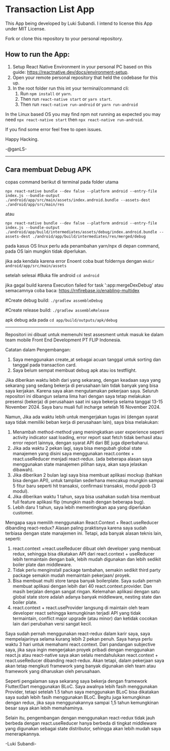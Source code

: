 # Transaction List App

This App being developed by Luki Subandi. I intend to license this App under MIT License.

Fork or clone this repository to your personal repository.

## How to run the App:

1. Setup React Native Environment in your personal PC based on this guide: https://reactnative.dev/docs/environment-setup.
2. Open your remote personal repository that held the codebase for this up.
3. In the root folder run this int your terminal/command cli:
   1. Run `npm install` or `yarn`.
   2. Then run `react-native start` or `yarn start`.
   3. Then run `react-native run-android` or `yarn run-android`

In the Linux based OS you may find npm not running as expected you may need `npx react-native start` then `npx react-native run-android`.

If you find some error feel free to open issues.

Happy Hacking.

-@ganLS-

---

## Cara membuat Debug APK

copas command berikut di terminal pada folder utama

`npx react-native bundle --dev false --platform android --entry-file index.js --bundle-output ./android/app/src/main/assets/index.android.bundle --assets-dest ./android/app/src/main/res`

atau

`npx react-native bundle --dev false --platform android --entry-file index.js --bundle-output ./android/app/build/intermediates/assets/debug/index.android.bundle --assets-dest ./android/app/build/intermediates/res/merged/debug`

pada kasus OS linux perlu ada penambahan yarn/npx di depan command, pada OS lain mungkin tidak diperlukan.

jika ada kendala karena error Enoent coba buat foldernya dengan
`mkdir android/app/src/main/assets`

setelah selesai
#Buka file android
`cd android`

jika gagal build karena Execution failed for task ':app:mergeDexDebug' atau semacamnya coba
baca:
https://rnfirebase.io/enabling-multidex

#Create debug build:
`./gradlew assembleDebug`

#Create release build:
`./gradlew assembleRelease`

apk debug ada pada
`cd app/build/outputs/apk/debug`

---

Repositori ini dibuat untuk memenuhi test assesment untuk masuk ke dalam team mobile Front End Development PT FLIP Indonesia. 

Catatan dalam Pengembangan:
1. Saya menggunakan create_at sebagai acuan tanggal untuk sorting dan tanggal pada transaction card. 
2. Saya belum sempat membuat debug apk atau ios testflight. 



Jika diberikan waktu lebih dari yang sekarang, dengan keadaan saya yang sekarang yang sedang bekerja di perusahaan lain tidak banyak yang bisa saya kerjakan. Karena saya akan mengutamakan pekerjaan saya. Seluruh repositori ini dibangun selama lima hari dengan saya tetap melakukan presensi (bekerja) di perusahaan saat ini saya bekerja selama tanggal 13-15 November 2024. Saya baru muali full incharge setelah 16 November 2024.

Namun, Jika ada waktu lebih untuk mengerjakan tugas ini (dengan syarat saya tidak memiliki beban kerja di perusahaan lain), saya bisa melakukan:

1. Menambah method-method yang meningkatkan user experience seperti activity indicator saat loading, error report saat fetch tidak berhasil atau error report lainnya, dengan syarat API dari BE juga diperbaharui.
2. Jika ada waktu 2 pekan lagi, saya bisa mengubah global state manajemen yang disini saya menggunakan react.contex + react.useReducer menjadi react-redux. (ada beberapa alasan saya menggunakan state manajemen pilihan saya, akan saya jelaskan dibawah).
3. Jika diberikan 2 bulan lagi saya bisa membuat aplikasi mockup (bahkan bisa dengan API), untuk tampilan sederhana mencakup mungkin sampai 5 fitur baru seperti hit transaksi, confirmasi transaksi, modul ppob (3 modul).
4. Jika diberikan waktu 1 tahun, saya bisa usahakan sudah bisa membuat full feature aplikasi flip (mungkin masih dengan beberapa bug). 
5. Lebih daru 1 tahun, saya lebih mementingkan apa yang diperlukan customer. 

Mengapa saya memilih menggunakan React.Context + React.useReducer dibanding react-redux? Alasan paling praktisnya karena saya sudah terbiasa dengan state manajemen ini. Tetapi, ada banyak alasan teknis lain, seperti:

1. react.context +react.useReducer dibuat oleh developer yang membuat redux, sehingga bisa dikatakan API dari react.context + useReducer lebih termaintain dengan baik, lebih mudah digunakan dan lebih sedikit boiler plate dan middleware.
2. Tidak perlu menginstall package tambahan, semakin sedikit third party package semakin mudah memaintain pekerjaan/ proyek.
3. Bisa membuat multi store tanpa banyak boilerplate. Saya sudah pernah membuat aplikasi dengan lebih dari 40 react.context.provider. Dan masih berjalan dengan sangat ringan. Kelemahan aplikasi dengan satu global state store adalah adanya banyak middleware, nesting state dan boiler plate.
4. react.context + react.useProvider langsung di maintain oleh team developer react sehingga kemungkinan terjadi API yang tidak termaintain, conflict major upgrade (atau minor) dan ketidak cocokan lain dari perubahan versi sangat kecil.

Saya sudah pernah menggunakan react-redux dalam karir saya, saya mempelajarinya selama kurang lebih 2 pekan penuh. Saya hanya perlu waktu 3 hari untuk memahami react.context. Dari pandangan subjective saya, jika saya ingin mengerjakan proyek pribadi dengan menggunakan react.js atau react-native saya akan selalu mendahulukan react.context + react.useReducer dibanding react-redux. Akan tetapi, dalam pekerjaan saya akan tetap mengikuti framework yang banyak digunakan oleh team atau framework yang diharuskan oleh perusahaan.

Seperti pengalaman saya sekarang saya bekerja dengan framework Flutter/Dart menggunakan BLoC. Saya awalnya lebih fasih menggunakan Provider, tetapi setelah 1.5 tahun saya menggunakan BLoC bisa dikatakan saya sudah lebih fasih menggunakan BLoC. Begitu juga kemungkinan dengan redux, jika saya menggunakannya sampai 1,5 tahun kemungkinan besar saya akan lebih memahaminya. 

Selain itu, pengembangan dengan menggunakan react-redux tidak jauh berbeda dengan react.useReducer hanya berbeda di tingkat middleware yang digunakan sebagai state distributor, sehingga akan lebih mudah saya menerapkannya.

-Luki Subandi-
